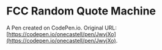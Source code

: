 # FCC Random Quote Machine

A Pen created on CodePen.io. Original URL: [https://codepen.io/onecastell/pen/JwvjXo](https://codepen.io/onecastell/pen/JwvjXo).


